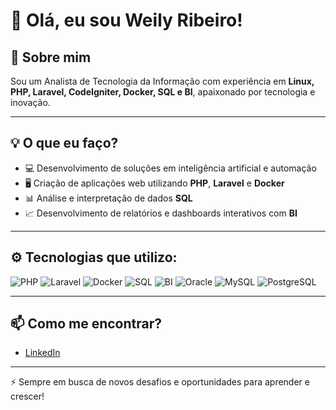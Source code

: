 
# 👋 Olá, eu sou Weily Ribeiro!

## 🚀 Sobre mim  
Sou um Analista de Tecnologia da Informação com experiência em **Linux, PHP, Laravel, CodeIgniter, Docker, SQL e BI**, apaixonado por tecnologia e inovação.

---

## 💡 O que eu faço?

- 💻 Desenvolvimento de soluções em inteligência artificial e automação  
- 🖥 Criação de aplicações web utilizando **PHP**, **Laravel** e **Docker**  
- 📊 Análise e interpretação de dados **SQL**  
- 📈 Desenvolvimento de relatórios e dashboards interativos com **BI**

---

## ⚙️ Tecnologias que utilizo:

![PHP](https://img.shields.io/badge/PHP-777BB4?style=for-the-badge&logo=php&logoColor=white)
![Laravel](https://img.shields.io/badge/Laravel-FF2D20?style=for-the-badge&logo=laravel&logoColor=white)
![Docker](https://img.shields.io/badge/Docker-2496ED?style=for-the-badge&logo=docker&logoColor=white)
![SQL](https://img.shields.io/badge/SQL-4479A1?style=for-the-badge&logo=postgresql&logoColor=white)
![BI](https://img.shields.io/badge/BI-0066CC?style=for-the-badge)
![Oracle](https://img.shields.io/badge/Oracle-F80000?style=for-the-badge&logo=oracle&logoColor=white)
![MySQL](https://img.shields.io/badge/MySQL-4479A1?style=for-the-badge&logo=mysql&logoColor=white)
![PostgreSQL](https://img.shields.io/badge/PostgreSQL-336791?style=for-the-badge&logo=postgresql&logoColor=white)

---

## 📫 Como me encontrar?

- [LinkedIn](https://www.linkedin.com/in/weily-ribeiro-188ab51b9/)

---

⚡ Sempre em busca de novos desafios e oportunidades para aprender e crescer!
